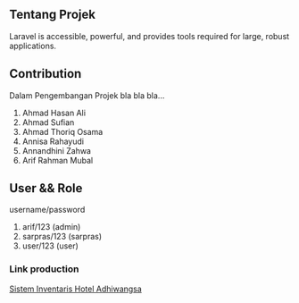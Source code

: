 ## Tentang Projek

Laravel is accessible, powerful, and provides tools required for large, robust applications.

## Contribution

Dalam Pengembangan Projek bla bla bla...
1. Ahmad Hasan Ali
2. Ahmad Sufian
3. Ahmad Thoriq Osama
4. Annisa Rahayudi
5. Annandhini Zahwa
6. Arif Rahman Mubal


## User && Role

username/password
1. arif/123 (admin)
2. sarpras/123 (sarpras)
3. user/123 (user)


### Link production

[Sistem Inventaris Hotel Adhiwangsa](v3420003.mhs.d3tiuns.com)
